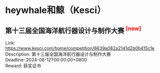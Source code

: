 # heywhale和鲸（Kesci）



## 第十三届全国海洋航行器设计与制作大赛 <sup style="color:red">[new]<sup>  

Link: https://www.kesci.com/home/competition/6639a082a2141d2b0b415c1e  
Description: 第十三届全国海洋航行器设计与制作大赛  
Deadline: 2024-08-12T00:00:00+0800  
Reward: 获奖证书  

